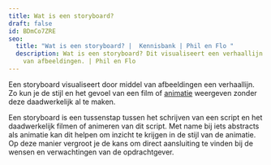 ```yaml
---
title: Wat is een storyboard?
draft: false
id: BDmCo7ZRE
seo:
  title: "Wat is een storyboard? |  Kennisbank | Phil en Flo "
  description: Wat is een storyboard? Dit visualiseert een verhaallijn door middel
    van afbeeldingen. | Phil en Flo
---
```

Een storyboard visualiseert door middel van afbeeldingen een verhaallijn. Zo kun je de stijl en het gevoel van een film of [animatie](https://www.philenflo.nl/oplossingen/animatie-laten-maken/) weergeven zonder deze daadwerkelijk al te maken.

Een storyboard is een tussenstap tussen het schrijven van een script en het daadwerkelijk filmen of animeren van dit script. Met name bij iets abstracts als animatie kan dit helpen om inzicht te krijgen in de stijl van de animatie. Op deze manier vergroot je de kans om direct aansluiting te vinden bij de wensen en verwachtingen van de opdrachtgever.